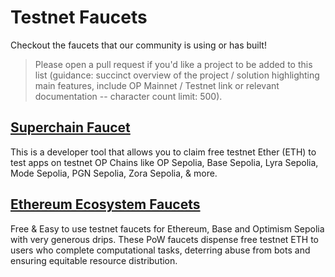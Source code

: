 # Testnet Faucets

Checkout the faucets that our community is using or has built! 

> Please open a pull request if you'd like a project to be added to this list (guidance: succinct overview of the project / solution highlighting main features, include OP Mainnet / Testnet link or relevant documentation -- character count limit: 500). 

## [Superchain Faucet](https://app.optimism.io/faucet) 

This is a developer tool that allows you to claim free testnet Ether (ETH) to test apps on testnet OP Chains like OP Sepolia, Base Sepolia, Lyra Sepolia, Mode Sepolia, PGN Sepolia, Zora Sepolia, & more. 

## [Ethereum Ecosystem Faucets](https://www.ethereum-ecosystem.com/faucets)

Free & Easy to use testnet faucets for Ethereum, Base and Optimism Sepolia with very generous drips. These PoW faucets dispense free testnet ETH to users who complete computational tasks, deterring abuse from bots and ensuring equitable resource distribution.
